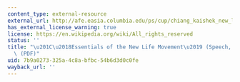```yaml
---
content_type: external-resource
external_url: http://afe.easia.columbia.edu/ps/cup/chiang_kaishek_new_life.pdf
has_external_license_warning: true
license: https://en.wikipedia.org/wiki/All_rights_reserved
status: ''
title: "\u201C\u2018Essentials of the New Life Movement\u2019 (Speech, 1934).\u201D\
  \ (PDF)"
uid: 7b9a0273-325a-4c8a-bfbc-54b6d3d0c0fe
wayback_url: ''
---
```

